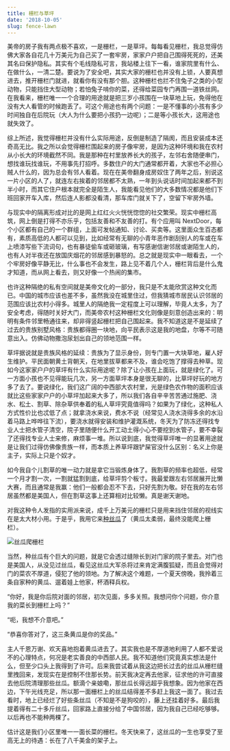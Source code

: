 ```yaml
---
title: 栅栏与草坪
date: '2018-10-05'
slug: fence-lawn
---
```


美帝的房子我有两点极不喜欢，一是栅栏，一是草坪。每每看见栅栏，我总觉得仿佛大家各自花几十万美元为自己买了一套牢房，家家户户把自己围得死死的，还美其名曰保护隐私。其实有个毛线隐私可言，我站楼上往下一看，谁家院里有什么、在做什么，一清二楚。要说为了安全吧，其实大家的栅栏也并没有上锁，人要真想进去，推开栅栏门就进，就看你有没有那个胆。这种栅栏也拦不住兔子之类的小型动物，只能挡住大型动物；若怕兔子啃你的菜，还得给菜园专门再围一道铁丝网。在我看来，栅栏唯一一个合理的用途就是把三岁小孩围在一块草地上玩，免得他在没有大人看管的时候跑丢了。可这个用途也有两个问题：一是不懂事的小孩有多少时间独自在后院玩（大人为什么要把小孩扔一边呢）；二是等小孩长大，这用途也就失效了。

综上所述，我觉得栅栏并没有什么实际用途，反倒是制造了隔阂，而且安装成本还奇高无比。我之所以会觉得栅栏围起来的房子像牢房，是因为这种环境和我在农村从小长大的环境截然不同。我是那种在村里放养长大的孩子，左邻右舍随便串门，想找谁玩找谁玩，不用事先打招呼。多数住户的大门通常都开着，大家也不必担心贼人什么的，因为总会有邻人看着。现在在美帝翻身成房奴住了两年之后，别说这一片小区的人了，就连左右挨着的邻居都不太熟，一年到头说话时间加起来都不到半小时，而其它住户根本就完全是陌生人，我能看见他们的大多数情况都是他们下班回家开车入库，然后连人影都没看清，那车库门就关下了，空留下牢房外墙。

与现实中的隔离形成对比的是网上红红火火恍恍惚惚的社交繁荣。现实中栅栏高筑，网上倒是打得不亦乐乎，包括友善和不友善的打。有个应用叫 NextDoor，每个小区都有自己的一个群组，上面可发帖通知、讨论、买卖等。这里面众生百态都有，素质高低的人都可以见到，比如经常有无聊的小青年恶作剧刮别人的车或在车上喷漆写些下流词句，也有暴徒偷车或砸玻璃，有写感谢信谢邻居或谢陌生人的，也有人对半夜还在放国庆烟花的邻居感到暴怒的。总之就是现实中一眼看去，一个个牢房好像平静无比，什么事也不会发生，路上见不着几个人，栅栏背后是什么鬼才知道，而从网上看去，则又好像一个热闹的集市。

也许这种隔绝的私有空间就是美帝文化的一部分，我只是不太能欣赏这种文化而已。中国的城市应该也差不多，虽然我没在城里住过，但我猜城市居民认识邻居的范围应该比农村小得多。城里人的隔绝我一定程度上可以理解，毕竟人太多，为了安全考虑，得随时关好大门，而美帝农村这种栅栏文化则像是刻意创造出来的：明明有条件邻里畅通往来，却非得竖起栅栏把自己围起来。我不知道这是不是延续了过去的贵族别墅风格：贵族都得圈一块地，向平民表示这是我的地盘，尔等不可随意出入。仿佛动物撒泡尿划出自己的领地范围一样。

草坪据说就是贵族风格的延续：贵族为了显示身份，则专门置一大块草地，雇人好生维护。平民面朝黄土背朝天，在地里拔草都来不及，谁会吃饱了撑得去种草。现如今这家家户户的草坪有什么实际用途呢？除了让小孩在上面玩，就是绿化了。可一方面小孩也不见得能玩几次，另一方面草坪本身是很无聊的，比草坪好玩的地方多了去了。要说绿化，我们这广阔的中西部大农村里，光是绿色农作物的面积应该就比这些家家户户的小草坪加起来大多了，所以我们各自辛辛苦苦通过施肥、浇水、松土、割草、除杂草供奉着的私人草坪究竟值得吗？如果为了绿化，这种私人方式性价比也忒低了点；就拿浇水来说，费水不说（经常见人浇水浇得多余的水沿着马路上哗哗往下流），要浇水就得安装和维护灌溉系统，冬天为了防冻还得找专业人士把水管子清空，院子里随便什么开工动土得小心不要挖到水管子，要不幸裂了还得找专业人士来修，麻烦事一堆。所以说到底，我觉得草坪唯一的显著用途就是让我们过得仿佛像贵族一样，而本质上养草坪跟铲屎官没什么区别：名义上你是主子，实际上只是个奴才。

如今我自个儿割草的唯一动力就是拿它当锻炼身体了。我割草的频率也超低，经常一个月才割一次，一割就猛割到底，给草坪剪个板寸。我最爱跟左右邻居展开比懒大赛，而且通常是我赢：他们一般都会忍不下去，只好先割为敬。好在我的左右邻居虽然都是美国人，但在割草这事上还算相对比较懒。真是谢天谢地。

对我这种令人发指的实用派来说，成千上万美元的栅栏只是用来挡住邻居的视线实在是太大材小用。于是乎，我用它来[种丝瓜](/cn/2018/08/loofah/)了（黄瓜太柔弱，最终没能爬上栅栏）。

![丝瓜爬栅栏](https://db.yihui.name/images/fence-luffa.jpg)

当然，种丝瓜有个巨大的问题，就是它会透过缝隙长到对门家的院子里去。对门也是美国人，从没见过丝瓜，看见这丝瓜大军杀将过来肯定满腹狐疑，而且会觉得对门的菜农不厚道，侵犯了他的领地。为了解决这个难题，一个夏天傍晚，我拎着三条自家种的黄瓜、遛着娃上他家，杯酒释兵权。

“你好，我是你后院对面的邻居，初次见面，多多关照。我想问你个问题，你介意我的菜长到栅栏上吗？”

“呃，我想不介意吧。”

“恭喜你答对了，这三条黄瓜是你的奖品。”

主人千恩万谢、欢天喜地抱着黄瓜进去了。其实我也是不厚道地利用了人都不爱说不的心理特点，何况是老实善良的中西部人民。我不知道他们究竟真实想法是什么，但至少口头上我得到了许可。后来我尝试着从我这边把长过去的丝瓜从栅栏缝里拽回来，发现实在是控制不住那长势。前天我决定再去他家，征求他的许可直接去他后院清理那些丝瓜。额滴个亲娘嘞，那丝瓜长得远超乎我想象。因为他家在西边，下午光线充足，所以那一面栅栏上的丝瓜结得差不多赶上我这一面了。我过去看时，地上已经烂了好些条丝瓜（不知是不是狗咬的），藤上还挂着好多。最后我提着得有二十多斤丝瓜，回家路上直接分给了中国邻居，因为我自己已经吃够够。以后再也不能种两棵了。

估计这是我们小区里唯一一面长菜的栅栏。冬天快来了，这丝瓜的一生也享受了至高无上的待遇：长在了八千美金的架子上。
